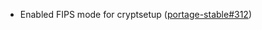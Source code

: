 - Enabled FIPS mode for cryptsetup ([portage-stable#312](https://github.com/flatcar-linux/portage-stable/pull/312))
